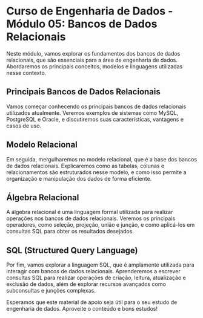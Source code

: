 # Curso de Engenharia de Dados - Módulo 05: Bancos de Dados Relacionais

Neste módulo, vamos explorar os fundamentos dos bancos de dados relacionais, que são essenciais para a área de engenharia de dados. Abordaremos os principais conceitos, modelos e linguagens utilizadas nesse contexto.

## Principais Bancos de Dados Relacionais

Vamos começar conhecendo os principais bancos de dados relacionais utilizados atualmente. Veremos exemplos de sistemas como MySQL, PostgreSQL e Oracle, e discutiremos suas características, vantagens e casos de uso.

## Modelo Relacional

Em seguida, mergulharemos no modelo relacional, que é a base dos bancos de dados relacionais. Explicaremos como as tabelas, colunas e relacionamentos são estruturados nesse modelo, e como isso permite a organização e manipulação dos dados de forma eficiente.

## Álgebra Relacional

A álgebra relacional é uma linguagem formal utilizada para realizar operações nos bancos de dados relacionais. Veremos os principais operadores, como seleção, projeção, união e junção, e como aplicá-los em consultas SQL para obter os resultados desejados.

## SQL (Structured Query Language)

Por fim, vamos explorar a linguagem SQL, que é amplamente utilizada para interagir com bancos de dados relacionais. Aprenderemos a escrever consultas SQL para realizar operações de criação, leitura, atualização e exclusão de dados, além de explorar recursos avançados como subconsultas e junções complexas.

Esperamos que este material de apoio seja útil para o seu estudo de engenharia de dados. Aproveite o conteúdo e bons estudos!
